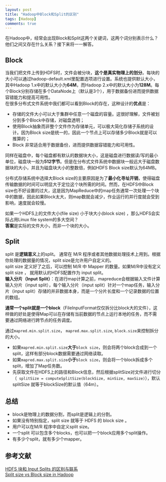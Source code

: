 ```yaml
---
layout: post
title: "Hadoop中Block和Split的区别"
tags: [Hadoop]
comments: true
---
```


在Hadoop中，经常会出现Block和Split这两个关键词，这两个词分别表示什么？他们之间又存在什么关系？接下来将一一解答。     

## Block   
当我们把文件上传到HDFS时，文件会被分块，**这个是真实物理上的划分**。每块的大小可以通过hadoop-default.xml里配置选项进行设置。系统也提供默认大小，其中Hadoop 1.x中的默认大小为**64M**，而Hadoop 2.x中的默认大小为**128M**。每个Block分别存储在多个DataNode上（默认是3个），用于数据备份进而提供数据容错能力和提高可用性。   
在很多分布式文件系统中我们都可以看到Block的存在，这种设计的**优点**是：   
- 存储的文件大小可以大于集群中任意一个磁盘的容量。这很好理解，文件被划分到多个Block中存储，对磁盘透明；
- 使用Block抽象而非整个文件作为存储单元，可以极大简化存储子系统的设计。因为Block size是统一的，因此一个节点上可以存储多少Block就是可以推算的；
- Block 非常适合用于数据备份，进而提供数据容错能力和可用性。    

同样在磁盘中，每个磁盘都有默认的数据块大小，这是磁盘进行数据读/写的最小单位，磁盘块一般为**512字节**。但是在分布式文件系统中数据块一般远大于磁盘数据块的大小，并且为磁盘块大小的整数倍，例如HDFS Block size默认为64MB。   

分布式存储系统中选择大Block size的主要原因是为了**最小化寻址开销**，使得磁盘传输数据的时间可以明显大于定位这个块所需的时间。然而，在HDFS中Block size也不好设置的过大，这是因为MapReduce中的map任务通常一次处理一个块中的数据，因此如果Block太大，则map数就会减少，作业运行的并行度就会受到影响，速度就会较慢。    

如果一个HDFS上的文件大小(file size) 小于块大小(block size) ，那么HDFS会实际占用Linux file system的多大空间？   
**答案**是实际的文件大小，而非一个块的大小。   
## Split
split 是**逻辑意义**上的split。 通常在 M/R 程序或者其他数据处理技术上用到。根据你处理的数据量的情况，split size是允许用户自定义的。    
split size 定义好了之后，可以控制 M/R 中 Mapper 的数量。如果M/R中没有定义 split size ， 就用默认的HDFS配置作为 input split。   
**输入分片（Input Split）**：在进行map计算之前，mapreduce会根据输入文件计算输入分片（input split），每个输入分片（input split）针对一个map任务，输入分片（input split）存储的并非数据本身，而是一个分片长度和一个记录数据的位置的数组。   

**通常一个split就是一个block**（FileInputFormat仅仅拆分比block大的文件），这样做的好处是使得Map可以在存储有当前数据的节点上运行本地的任务，而不需要通过网络进行跨节点的任务调度。   

通过`mapred.min.split.size`， `mapred.max.split.size`, `block.size`来控制拆分的大小。   
- 如果`mapred.min.split.size`**大于**`block size`，则会将两个block合成到一个split，这样有部分block数据需要通过网络读取。   
- 如果`mapred.max.split.size`**小于**`block size`，则会将一个block拆成多个split，增加了Map任务数。   
- 先获取文件在HDFS上的路径和Block信息，然后根据splitSize对文件进行切分（` splitSize = computeSplitSize(blockSize, minSize, maxSize)`），默认splitSize 就等于blockSize的默认值（64m）。   

## 总结
- block是物理上的数据分割，而split是逻辑上的分割。
- 如果没有特别指定，split size 就等于 HDFS 的 block size 。
- 用户可以在M/R 程序中自定义split size。
- 一个split 可以包含多个blocks，也可以把一个block应用多个split操作。
- 有多少个split，就有多少个mapper。   

## 参考文献
[HDFS 块和 Input Splits 的区别与联系](https://mp.weixin.qq.com/s/k8pQ03QvYjQuTF5St49kRg?client=tim&ADUIN=346055491&ADSESSION=1527468725&ADTAG=CLIENT.QQ.5543_.0&ADPUBNO=26767)   
[Split size vs Block size in Hadoop](https://stackoverflow.com/questions/30549261/split-size-vs-block-size-in-hadoop)
